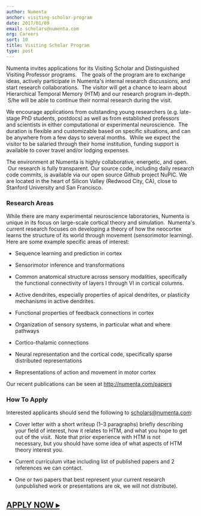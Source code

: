 ```yaml
---
author: Numenta
anchor: visiting-scholar-program
date: 2017/01/09
email: scholars@numenta.com
org: Careers
sort: 10
title: Visiting Scholar Program
type: post
---
```


Numenta invites applications for its Visiting Scholar and Distinguished
Visiting Professor programs.   The goals of the program are to exchange
ideas, actively participate in Numenta's internal research discussions,
and start research collaborations.  The visitor will get a chance to
learn about Hierarchical Temporal Memory (HTM) and our research program
in-depth.  S/he will be able to continue their normal research during
the visit.

We encourage applications from outstanding young researchers
(e.g. late-stage PhD students, postdocs) as well as from established
professors and scientists in either computational or
experimental neuroscience.  The duration is flexible and customizable
based on specific situations, and can be anywhere from a few days to
several months.  While we expect the visitor to be salaried through
their home institution, funding support is available to cover travel
and/or lodging expenses.  

The environment at Numenta is highly collaborative, energetic, and open.
 Our research is fully transparent. Our source code, including daily
research code commits, is available via our open source Github project
NuPIC. We are located in the heart of Silicon Valley (Redwood City, CA),
close to Stanford University and San Francisco. 

### Research Areas

While there are many experimental neuroscience laboratories, Numenta is
unique in its focus on large-scale cortical theory and simulation.
 Numenta's current research focuses on developing a theory of how the
neocortex learns the structure of its world through movement
(sensorimotor learning). Here are some example specific areas of
interest:

-   Sequence learning and prediction in cortex

-   Sensorimotor inference and transformations

-   Common anatomical structure across sensory modalities, specifically
    the functional connectivity of layers I through VI in cortical
    columns.

-   Active dendrites, especially properties of apical dendrites, or
    plasticity mechanisms in active dendrites.

-   Functional properties of feedback connections in cortex

-   Organization of sensory systems, in particular what and where
    pathways

-   Cortico-thalamic connections

-   Neural representation and the cortical code, specifically sparse
    distributed representations

-   Representations of action and movement in motor cortex

Our recent publications can be seen at http://numenta.com/papers

### How To Apply

Interested applicants should send the following to [scholars@numenta.com](mailto:scholars@numenta.com):

-   Cover letter with a short writeup (1–3 paragraphs)
    briefly describing your field of interest, how it relates to HTM,
    and what you hope to get out of the visit.  Note that prior
    experience with HTM is not necessary, but you should have some idea
    of what aspects of HTM theory interest you.

-   Current curriculum vitae including list of published papers and 2
    references we can contact.

-   One or two papers that best represent your current research
    (unpublished work or presentations are ok, we will not distribute).


## **[APPLY NOW ▸](mailto:scholars@numenta.com)**
